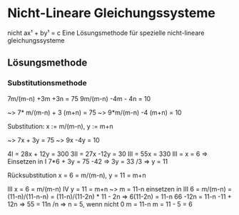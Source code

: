 # Nicht-Lineare Gleichungssysteme 
nicht ax¹ + by¹ = c
Eine Lösungsmethode für spezielle nicht-lineare gleichungssysteme

## Lösungsmethode
### Substitutionsmethode
7m/(m-n) +3m +3n = 75
9m/(m-n) -4m - 4n = 10

~> 7\* m/(m-n) + 3 (m+n) = 75
~> 9\*m/(m-n) -4 (m+n) = 10

Substitution: x := m/(m-n), y := m+n

~> 7x + 3y = 75
~> 9x -4y = 10

4I = 28x + 12y = 300
3II = 27x -12y = 30
III = 55x = 330
III = x = 6
=> Einsetzen in I 7\*6 + 3y = 75
-42 => 3y = 33
/3 => y = 11

Rücksubstitution x = 6 = m/(m-n), y = 11 = m+n
 
III x = 6 = m/(m-n)
IV y = 11 = m+n ~> m = 11-n
einsetzen in III 6 = m/(m-n) = (11-n)/(11-n-n) = (11-n)/(11-2n)
\* 11 - 2n => 6(11-2n) = 11-n
66 -12n = 11-n
-11 + 12n => 55 = 11n
/n => n = 5, wenn nicht 0
m = 11-n
m = 11 - 5 = 6